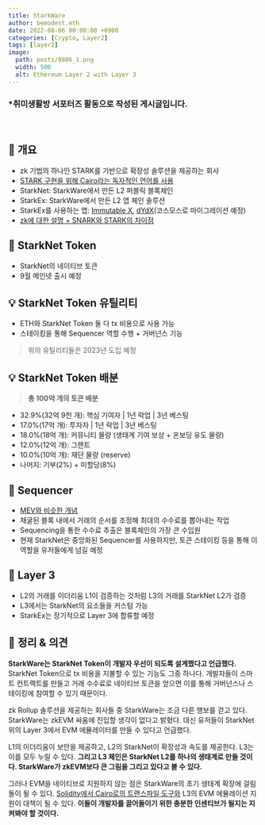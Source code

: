 ```yaml
---
title: StarkWare
author: bemodest.eth
date: 2022-08-06 00:00:00 +0900
categories: [Crypto, Layer2]
tags: [layer2]
image:
  path: posts/0806_1.png
  width: 500
  alt: Ethereum Layer 2 with Layer 3
---
```


### *취미생활방 서포터즈 활동으로 작성된 게시글입니다.
　　　　　　　　　　　　　　　　　　　　　　　　　　　　　　　　　　　　　　　　　　　　    
## 🔎 개요
- zk 기법의 하나인 STARK를 기반으로 확장성 솔루션을 제공하는 회사
- [STARK 구현을 위해 Cairo라는 독자적인 언어를 사용](https://starkware.co/cairo/#:~:text=Cairo%20is%20a%20language%20for,a%20permissionless%20decentralized%20Validity-Rollup.)
- StarkNet: StarkWare에서 만든 L2 퍼블릭 블록체인
- StarkEx: StarkWare에서 만든 L2 앱 체인 솔루션
- StarkEx를 사용하는 앱: [Immutable X](https://www.immutable.com/), [dYdX](https://dydx.exchange/)(코스모스로 마이그레이션 예정)
- [zk에 대한 설명 + SNARK와 STARK의 차이점](https://academy.binance.com/ko/articles/zk-snarks-and-zk-starks-explained)

## 🔎 StarkNet Token
-  StarkNet의 네이티브 토큰
-  9월 메인넷 출시 예정

## 💡 StarkNet Token 유틸리티
-  ETH와 StarkNet Token 둘 다 tx 비용으로 사용 가능
-  스테이킹을 통해 Sequencer 역할 수행 + 거버넌스 기능
>  위의 유틸리티들은 2023년 도입 예정

## 💡 StarkNet Token 배분
> **총 100억 개의 토큰 배분**
- 32.9%(32억 9천 개): 핵심 기여자 | 1년 락업 | 3년 베스팅
- 17.0%(17억 개): 투자자 | 1년 락업 | 3년 베스팅
- 18.0%(18억 개): 커뮤니티 물량 (생태계 기여 보상 + 온보딩 유도 물량)
- 12.0%(12억 개): 그랜트
- 10.0%(10억 개): 재단 물량 (reserve)
- 나머지: 기부(2%) + 미할당(8%)

## 🔎 Sequencer
- [MEV와 비슷한 개념](https://ko.bitcoinethereumnews.com/technology/what-is-mev-ethereums-invisible-tax-explained/)
- 채굴된 블록 내에서 거래의 순서를 조정해 최대의 수수료를 뽑아내는 작업
- Sequencing을 통한 수수료 추출은 블록체인의 가장 큰 수입원 
- 현재 StarkNet은 중앙화된 Sequencer를 사용하지만, 토큰 스테이킹 등을 통해 이 역할을 유저들에게 넘길 예정

## 🔎 Layer 3
- L2의 거래를 이더리움 L1이 검증하는 것처럼 L3의 거래를 StarkNet L2가 검증
- L3에서는 StarkNet의 요소들을 커스텀 가능
- StarkEx는 장기적으로 Layer 3에 합류할 예정

## 🔎 정리 & 의견
**StarkWare는 StarkNet Token이 개발자 우선이 되도록 설계했다고 언급했다.** StarkNet Token으로 tx 비용을 지불할 수 있는 기능도 그중 하나다. 개발자들이 스마트 컨트랙트를 만들고 거래 수수료로 네이티브 토큰을 얻으면 이를 통해 거버넌스나 스테이킹에 참여할 수 있기 때문이다.

zk Rollup 솔루션을 제공하는 회사들 중 StarkWare는 조금 다른 행보를 걷고 있다. StarkWare는 zkEVM 싸움에 진입할 생각이 없다고 밝혔다. 대신 유저들이 StarkNet 위의 Layer 3에서 EVM 에뮬레이터를 만들 수 있다고 언급했다.

L1의 이더리움이 보안을 제공하고, L2의 StarkNet이 확장성과 속도를 제공한다. L3는 이를 모두 누릴 수 있다. **그리고 L3 체인은 StarkNet L2를 하나의 생태계로 만들 것이다. StarkWare가 zkEVM보다 큰 그림을 그리고 있다고 볼 수 있다.**

그러나 EVM을 네이티브로 지원하지 않는 점은 StarkWare의 초기 생태계 확장에 걸림돌이 될 수 있다. [Solidity에서 Cairo로의 트랜스파일 도구와](https://github.com/NethermindEth/warp) L3의 EVM 에뮬레이션 지원이 대책이 될 수 있다. **이들이 개발자를 끌어들이기 위한 충분한 인센티브가 될지는 지켜봐야 할 것이다.**